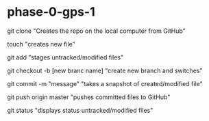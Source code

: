 # phase-0-gps-1
git clone "Creates the repo on the local computer from GitHub"

touch "creates new file"

git add "stages untracked/modified files"

git checkout -b [new branc name] "create new branch and switches"

git commit -m "message" "takes a snapshot of created/modified file"

git push origin master "pushes committed files to GitHub"

git status "displays status untracked/modified files"

